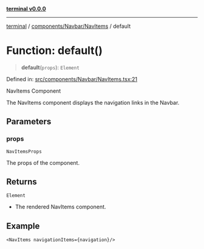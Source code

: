 [**terminal v0.0.0**](../../../../README.md)

***

[terminal](../../../../README.md) / [components/Navbar/NavItems](../README.md) / default

# Function: default()

> **default**(`props`): `Element`

Defined in: [src/components/Navbar/NavItems.tsx:21](https://github.com/FlaviusAugustus/TERMINAL/blob/258124fac8603be0937ac71a9a4235f9a6b6ea30/Client/src/components/Navbar/NavItems.tsx#L21)

NavItems Component

The NavItems component displays the navigation links in the Navbar.

## Parameters

### props

`NavItemsProps`

The props of the component.

## Returns

`Element`

- The rendered NavItems component.

## Example

```tsx
<NavItems navigationItems={navigation}/>
```
